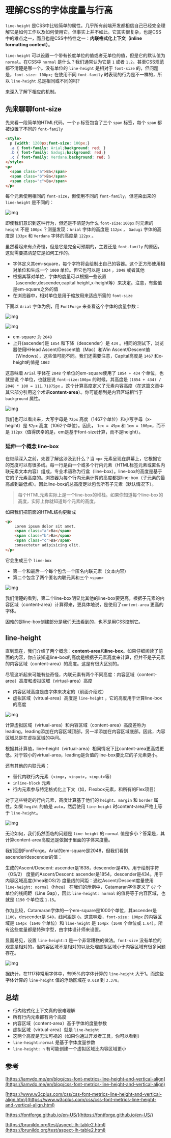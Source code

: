﻿# 理解CSS的字体度量与行高

`line-height` 是CSS中比较简单的属性。几乎所有前端开发都相信自己已经完全理解它是如何工作以及如何使用它。但事实上并不如此。它其实很复杂，也是CSS中的难点之一，而且也是CSS中特性之一：**内联格式化上下文（inline formatting context）**。

`line-height` 可以设置一个带有长度单位的值或者无单位的值，但是它的默认值为 `normal`。在CSS中 `normal` 是什么？我们通常认为它是 `1` 或者 `1.2`。甚至CSS规范都不清楚是哪一个。没有单位的 `line-height` 是相对于 `font-size` 的，但问题是，`font-size: 100px;` 在使用不同 `font-family` 时表现的行为是不一样的，所以 `line-height` 总是相同或不同的吗?

来深入了解下相应的机制。

## 先来聊聊font-size

先来看一段简单的HTML代码，一个 `p` 标签包含了三个 `span` 标签，每个 `span` 都被设置了不同的 `font-family` 

```html
<style>
  p {width: 1200px;font-size: 100px;}
  .a { font-family: Arial;background: red; }
  .b { font-family: Gadugi;background: red;}
  .c { font-family: Verdana;background: red; }
</style>
<p>
  <span class="a">Ba</span>
  <span class="b">Ba</span>
  <span class="c">Ba</span>
</p> 
```

每个元素使用相同的 `font-size`，但使用不同的 `font-family`，但渲染出来的 `line-height` 是不同的：

![img](http://pchbeel8i.bkt.clouddn.com/20181115-0.png)


即使我们意识到这种行为，但还是不清楚为什么 `font-size:100px` 时元素的 `height` 不是 `100px` ？测量发现：`Arial` 字体的高度是 `112px` ， `Gadugi` 字体的高度是 `133px` 和 `Verdana` 字体的高度是 `122px` 。

虽然看起来有点奇怪，但是它是完全可预期的，主要还是 `font-family` 的原因。这就需要搞清楚它是如何工作的。

* 字体定义其em-square，每个字符将会绘制出自己的容器。这个正方形使用相对单位和生成一个 `1000` 单位。但它也可以是 `1024` ，`2048` 或者其他
* 根据其荐对单位，字体的度量可以根据一些设置（ascender,descender,capital height,x-height等）来决定。注意，有些值是em-square之外的值
* 在浏览器中，相对单位是用于缩放用来适应所需的 `font-size`

下面以 `Arial` 字体为例，用 `FontForge` 来查看这个字体的度量参数：

![img](http://pchbeel8i.bkt.clouddn.com/20181115-1.png)

![img](http://pchbeel8i.bkt.clouddn.com/20181115-2.png)

* em-square 为 `2048`
* 上升(ascender)是 `1854` 和下降（descender）是 `434` 。相同的测试下，浏览器使用HHead Ascent/Descent值（Mac）和Win Ascent/Descent值（Windows），这些值可能不同。我们还需要注意，Capital高度是 `1467` 和x-height的值是 `1062`

这意味着 `Arial` 字体在 `2048` 个单位的em-square使用了 `1854 + 434` 个单位，也就是说 个单位，也就是说 `font-size:100px` 的时候，其高度是 `(1854 + 434) / 2048 * 100 = 111.71875px` 。这个计算高度定义了元素内容高度（在这篇文章中其它部分引用这个术语**content-area**）。你可能想到是内容区域相当于 `background` 属性。

![img](http://pchbeel8i.bkt.clouddn.com/20181115-3.jpg)

我们也可以看出来，大写字母是 `72px` 高度（1467个单位）和小写字母（x-hegiht）是 `52px` 高度（1062个单位）。因此， `1ex = 49px` 和 `1em = 100px`，而不是 `112px`（值得庆幸的是，em是基于font-size计算，而不是height）。

### 延伸一个概念 line-box

在继续深入之前，先要了解这涉及到什么？当 `<p>` 元素呈现在屏幕上，它根据它的宽度可以有很多线。每一行是由一个或多个行内元素（HTML标签元素或匿名内联元素文本内容）组成，专业术语称为行盒（line-box）。line-box的高度是基于它的子元素高度的。浏览器为每个行内元素计算的高度都是line-box（子元素的最高点到最低点）。因此line-box的总高度足以包含所有子元素（默认情况下）。

> 每个HTML元素实际上是一个line-box的堆栈。如果你知道每个line-box的高度，实际上你就知道每个元素的高度。

如果我们把前面的HTML结构更新成

```html
<p>
    Lorem ipsum dolor sit amet.
    <span class="a">Ba</span>
	<span class="b">Ba</span>
	<span class="c">Ba</span>
	consectetur adipisicing elit.
</p>
``` 

它会生成三个 `line-box`
* 第一个和最后一个每个包含一个匿名内联元素（文本内容）
* 第二个包含了两个匿名内联元素和三个 `<span>`

![img](http://pchbeel8i.bkt.clouddn.com/20181115-4.jpg)

我们清楚的看到，第二个line-box明显比其他的line-box要更高，根据子元素的内容区域（content-area）计算得来，更具体地说，是使用了`content-area` 更高的字体。

困难的是line-box创建部分是我们无法看到的，也不是用CSS控制它。

## line-height

直到现在，我们介绍了两个概念：**content-area**和**line-box**。如果仔细阅读了前面的内容，你应该知道line-box的高度是根据子元素高度来计算，但并不是子元素的内容区域（content-area）的高度。这是有很大区别的。

尽管这听起来可能有些奇怪，内联元素有两个不同高度：内容区域（content-area）高度和虚拟区域（virtual-area）高度

* 内容区域高度是由字体来决定的（前面介绍过）
* 虚拟区域（virtual-area）高度是 `line-height` ，它的高度用于计算line-box的高度

![img](http://pchbeel8i.bkt.clouddn.com/20181115-5.jpg)

计算虚拟区域（virtual-area）和内容区域（content-area）高度差称为leading。leading添加在内容区域顶部，另一半添加在内容区域底部。因此，内容区域总是在虚拟区域的中间。

根据其计算值，line-height（virtual-area）相同情况下比content-area更高或更低。对于较小的virtual-area，leading是负值的line-box要比它的子元素更小。

还有其他的内联元素：

* 替代内联行内元素（`<img>`，`<input>`，`<input>`等）
* `inline-block` 元素
* 行内元素参与特定格式化上下文（如，Flexbox元素，和所有的Flex项目）

对于这些特定的行内元素，高度计算基于他们的 `height`、`margin` 和 `border` 属性。如果 `hegiht` 的值是 `auto`，然后使用 `line-height` 时content-area严格上等于 `line-height`。

![img](http://pchbeel8i.bkt.clouddn.com/20181115-6.jpg)

无论如何，我们仍然面临的问题是 `line-height` 的 `normal` 值是多小？答案是，其计算content-area高度还是依据于里面的字体来度量。

我们回到FontForge。Arial的em-square是2048，但我们看到ascender/descender的值：

生成的Ascent/Descent: ascender是1638，descender是410。用于绘制字符（OS/2）
度量的Ascent/Descent: ascender是1854，descender是434。用于内容区域高度(hhea和OS/2)
度量线的间距：通过Ascent/Descent度量使用 `line-height: normal`（hhea）
在我们的示例中，Catamaran字体定义了 `67` 个单位的线间距（Line Gap），因此 `line-height: normal` 的值将等于内容区域，也就是 `1150` 个单位或 `1.15`。

作为比较，Catamaran字体的一个em-square是1000个单位，其ascender是 `1100`，descender是 `540`，线间距是 `0`。这意味着，`font-size: 100px` 的内容区域是 `164px`（`1640` 个单位）和 `line-height` 是 `164px`（`1640` 个单位或 `1.64`）。所有这些度量都是特殊字型，由字体设计师来设置。

显而易见，设置 `line-height:1` 是一个非常糟糕的做法。`font-size` 没有单位的观念是相对的，但内容区域不是相对的以及处理虚拟区域小于内容区域有很多问题存在。

![img](http://pchbeel8i.bkt.clouddn.com/20181115-7.jpg)

据统计，在1117种常用字体中，有95%的字体计算的 `line-height` 大于1。而这些字体计算的 `line-height` 值的浮动区域在 `0.618` 到 `3.378`。

## 总结

* 行内格式化上下文真的很难理解
* 所有行内元素都有两个高度
* 内容区域（content-area）基于字体的度量参数
* 虚拟区域（virtual-area）就是 `line-height`
* 这两个高度是无法可视的（如果你通过开发者工具，你可以看到）
* `line-height:normal` 是基于字体度量参数
* `line-height: n` 有可能创建一个虚拟区域比内容区域更小

## 参考

[https://iamvdo.me/en/blog/css-font-metrics-line-height-and-vertical-align](https://iamvdo.me/en/blog/css-font-metrics-line-height-and-vertical-align)

[https://www.w3cplus.com/css/css-font-metrics-line-height-and-vertical-align.html](https://www.w3cplus.com/css/css-font-metrics-line-height-and-vertical-align.html)

[https://fontforge.github.io/en-US/](https://fontforge.github.io/en-US/)

[https://brunildo.org/test/aspect-lh-table2.html](https://brunildo.org/test/aspect-lh-table2.html)

